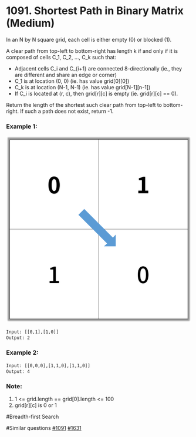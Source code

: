 # 1091. Shortest Path in Binary Matrix (Medium)

In an N by N square grid, each cell is either empty (0) or blocked (1).

A clear path from top-left to bottom-right has length k if and only if it is composed of cells C_1, C_2, ..., C_k such that:

- Adjacent cells C_i and C\_{i+1} are connected 8-directionally (ie., they are different and share an edge or corner)
- C_1 is at location (0, 0) (ie. has value grid[0][0])
- C_k is at location (N-1, N-1) (ie. has value grid[N-1][n-1])
- If C_i is located at (r, c), then grid[r][c] is empty (ie. grid[r][c] == 0).

Return the length of the shortest such clear path from top-left to bottom-right. If such a path does not exist, return -1.

### Example 1:

![example1](./example1.png)

```
Input: [[0,1],[1,0]]
Output: 2
```

### Example 2:

```
Input: [[0,0,0],[1,1,0],[1,1,0]]
Output: 4
```

### Note:

1. 1 <= grid.length == grid[0].length <= 100
2. grid[r][c] is 0 or 1

#Breadth-first Search

#Similar questions [#1091](../pr1091m/README.md) [#1631](../pr1631m/README.md)
